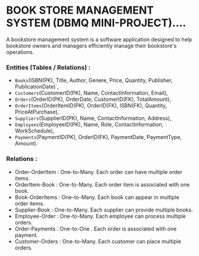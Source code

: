 # BOOK STORE MANAGEMENT SYSTEM (DBMQ MINI-PROJECT)....

<p>
    A bookstore management system is a software application designed to help bookstore owners and managers efficiently manage their bookstore's operations. 
</p>

###   Entities (Tables / Relations) : 
- `Books`(ISBN(PK), Title, Author, Genere, Price, Quantity, Publisher, PublicationDate)`,
- `Customers`(CustomerID(PK), Name, ContactInformation, Email),
- `Orders`(OrderID(PK), OrderDate, CustomerID(FK), TotalAmount),
- `OrderItems`(OrderItemID(PK), OrderID(FK), ISBN(FK), Quantity, PriceAtPurchase),
- `Suppliers`(SupplierID(PK), Name, ContactInformation, Address),
- `Employees`(EmployeeID(PK), Name, Role, ContactInformation, WorkSchedule),
- `Payments`(PaymentID(PK), OrderID(FK), PaymentDate, PaymentType, Amount).

###   Relations : 
- Order-OrderItem : One-to-Many. Each order can have multiple order items.
- OrderItem-Book  : One-to-Many. Each order item is associated with one book.
- Book-OrderItems : One-to-Many. Each book can appear in multiple order items.
- Supplier-Book   : One-to-Many. Each supplier can provide multiple books.
- Employee-Order  : One-to-Many. Each employee can process multiple orders.
- Order-Payments  : One-to-One . Each order is associated with one payment.
- Customer-Orders : One-to-Many. Each customer can place multiple orders.